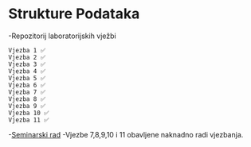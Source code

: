 # Strukture Podataka

-Repozitorij laboratorijskih vježbi
```
Vjezba 1 ✅
Vjezba 2 ✅
Vjezba 3 ✅
Vjezba 4 ✅
Vjezba 5 ✅
Vjezba 6 ✅
Vjezba 7 ✅
Vjezba 8 ✅
Vjezba 9 ✅
Vjezba 10 ✅
Vjezba 11 ✅
```
-[Seminarski rad](https://github.com/leojerkovic/Projekti/tree/main/Bankovni%20sustav%20u%20C/Final%20ver "Banka u C s jednostavnim suceljem")
-Vjezbe 7,8,9,10 i 11 obavljene naknadno radi vjezbanja.